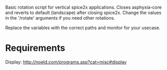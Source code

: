 Basic rotation script for vertical spice2x applications. Closes asphyxia-core and reverts to default (landscape) after closing spice2x.  Change the values in the '/rotate' arguments if you need other rotations.

Replace the variables with the correct paths and monitor for your usecase.

# Requirements

Display: http://noeld.com/programs.asp?cat=misc#display
